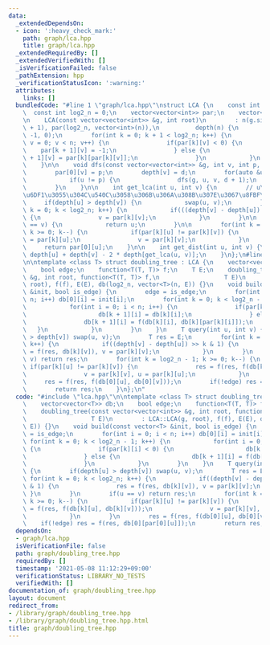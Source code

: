 ```yaml
---
data:
  _extendedDependsOn:
  - icon: ':heavy_check_mark:'
    path: graph/lca.hpp
    title: graph/lca.hpp
  _extendedRequiredBy: []
  _extendedVerifiedWith: []
  _isVerificationFailed: false
  _pathExtension: hpp
  _verificationStatusIcon: ':warning:'
  attributes:
    links: []
  bundledCode: "#line 1 \"graph/lca.hpp\"\nstruct LCA {\n    const int n = 0;\n  \
    \  const int log2_n = 0;\n    vector<vector<int>> par;\n    vector<int> depth;\n\
    \n    LCA(const vector<vector<int>> &g, int root)\n        : n(g.size()), log2_n(log2(n)\
    \ + 1), par(log2_n, vector<int>(n)),\n          depth(n) {\n        dfs(g, root,\
    \ -1, 0);\n        for(int k = 0; k + 1 < log2_n; k++) {\n            for(int\
    \ v = 0; v < n; v++) {\n                if(par[k][v] < 0) {\n                \
    \    par[k + 1][v] = -1;\n                } else {\n                    par[k\
    \ + 1][v] = par[k][par[k][v]];\n                }\n            }\n        }\n\
    \    }\n\n    void dfs(const vector<vector<int>> &g, int v, int p, int d) {\n\
    \        par[0][v] = p;\n        depth[v] = d;\n        for(auto &u : g[v]) {\n\
    \            if(u != p) {\n                dfs(g, u, v, d + 1);\n            }\n\
    \        }\n    }\n\n    int get_lca(int u, int v) {\n        // u\u3068v\u306E\
    \u6DF1\u3055\u304C\u540C\u3058\u306B\u306A\u308B\u307E\u3067\u8FBF\u308B\n   \
    \     if(depth[u] > depth[v]) {\n            swap(u, v);\n        }\n        for(int\
    \ k = 0; k < log2_n; k++) {\n            if(((depth[v] - depth[u]) >> k) & 1)\
    \ {\n                v = par[k][v];\n            }\n        }\n\n        if(u\
    \ == v) {\n            return u;\n        }\n\n        for(int k = log2_n - 1;\
    \ k >= 0; k--) {\n            if(par[k][u] != par[k][v]) {\n                u\
    \ = par[k][u];\n                v = par[k][v];\n            }\n        }\n   \
    \     return par[0][u];\n    }\n\n    int get_dist(int u, int v) {\n        return\
    \ depth[u] + depth[v] - 2 * depth[get_lca(u, v)];\n    }\n};\n#line 2 \"graph/doubling_tree.hpp\"\
    \n\ntemplate <class T> struct doubling_tree : LCA {\n    vector<vector<T>> db;\n\
    \    bool edge;\n    function<T(T, T)> f;\n    T E;\n    doubling_tree(const vector<vector<int>>\
    \ &g, int root, function<T(T, T)> f,\n                  T E)\n        : LCA::LCA(g,\
    \ root), f(f), E(E), db(log2_n, vector<T>(n, E)) {}\n    void build(const vector<T>\
    \ &init, bool is_edge) {\n        edge = is_edge;\n        for(int i = 0; i <\
    \ n; i++) db[0][i] = init[i];\n        for(int k = 0; k < log2_n - 1; k++) {\n\
    \            for(int i = 0; i < n; i++) {\n                if(par[k][i] < 0) {\n\
    \                    db[k + 1][i] = db[k][i];\n                } else {\n    \
    \                db[k + 1][i] = f(db[k][i], db[k][par[k][i]]);\n             \
    \   }\n            }\n        }\n    }\n    T query(int u, int v) {\n        if(depth[u]\
    \ > depth[v]) swap(u, v);\n        T res = E;\n        for(int k = 0; k < log2_n;\
    \ k++) {\n            if((depth[v] - depth[u]) >> k & 1) {\n                res\
    \ = f(res, db[k][v]), v = par[k][v];\n            }\n        }\n        if(u ==\
    \ v) return res;\n        for(int k = log2_n - 1; k >= 0; k--) {\n           \
    \ if(par[k][u] != par[k][v]) {\n                res = f(res, f(db[k][u], db[k][v]));\n\
    \                v = par[k][v], u = par[k][u];\n            }\n        }\n   \
    \     res = f(res, f(db[0][u], db[0][v]));\n        if(!edge) res = f(res, db[0][par[0][u]]);\n\
    \        return res;\n    }\n};\n"
  code: "#include \"lca.hpp\"\n\ntemplate <class T> struct doubling_tree : LCA {\n\
    \    vector<vector<T>> db;\n    bool edge;\n    function<T(T, T)> f;\n    T E;\n\
    \    doubling_tree(const vector<vector<int>> &g, int root, function<T(T, T)> f,\n\
    \                  T E)\n        : LCA::LCA(g, root), f(f), E(E), db(log2_n, vector<T>(n,\
    \ E)) {}\n    void build(const vector<T> &init, bool is_edge) {\n        edge\
    \ = is_edge;\n        for(int i = 0; i < n; i++) db[0][i] = init[i];\n       \
    \ for(int k = 0; k < log2_n - 1; k++) {\n            for(int i = 0; i < n; i++)\
    \ {\n                if(par[k][i] < 0) {\n                    db[k + 1][i] = db[k][i];\n\
    \                } else {\n                    db[k + 1][i] = f(db[k][i], db[k][par[k][i]]);\n\
    \                }\n            }\n        }\n    }\n    T query(int u, int v)\
    \ {\n        if(depth[u] > depth[v]) swap(u, v);\n        T res = E;\n       \
    \ for(int k = 0; k < log2_n; k++) {\n            if((depth[v] - depth[u]) >> k\
    \ & 1) {\n                res = f(res, db[k][v]), v = par[k][v];\n           \
    \ }\n        }\n        if(u == v) return res;\n        for(int k = log2_n - 1;\
    \ k >= 0; k--) {\n            if(par[k][u] != par[k][v]) {\n                res\
    \ = f(res, f(db[k][u], db[k][v]));\n                v = par[k][v], u = par[k][u];\n\
    \            }\n        }\n        res = f(res, f(db[0][u], db[0][v]));\n    \
    \    if(!edge) res = f(res, db[0][par[0][u]]);\n        return res;\n    }\n};"
  dependsOn:
  - graph/lca.hpp
  isVerificationFile: false
  path: graph/doubling_tree.hpp
  requiredBy: []
  timestamp: '2021-05-08 11:12:29+09:00'
  verificationStatus: LIBRARY_NO_TESTS
  verifiedWith: []
documentation_of: graph/doubling_tree.hpp
layout: document
redirect_from:
- /library/graph/doubling_tree.hpp
- /library/graph/doubling_tree.hpp.html
title: graph/doubling_tree.hpp
---
```

